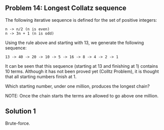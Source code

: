 ## Problem 14: Longest Collatz sequence

The following iterative sequence is defined for the set of positive integers:

    n -> n/2 (n is even)
    n -> 3n + 1 (n is odd)

Using the rule above and starting with 13, we generate the following sequence:

    13 -> 40 -> 20 -> 10 -> 5 -> 16 -> 8 -> 4 -> 2 -> 1

It can be seen that this sequence (starting at 13 and finishing at 1) contains
10 terms. Although it has not been proved yet (Colltz Problem), it is thought
that all starting numbers finish at 1.

Which starting number, under one million, produces the longest chain?

NOTE: Once the chain starts the terms are allowed to go above one million.


## Solution 1

Brute-force.
